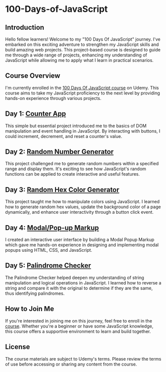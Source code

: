 # 100-Days-of-JavaScript

## Introduction

Hello fellow learners! Welcome to my "100 Days Of JavaScript" journey. I've embarked on this exciting adventure to strengthen my JavaScript skills and build amazing web projects. This project-based course is designed to guide me through a wide range of projects, enhancing my understanding of JavaScript while allowing me to apply what I learn in practical scenarios.

## Course Overview

I'm currently enrolled in the [100 Days Of JavaScript course](https://www.udemy.com/course/100-days-of-javascript/learn/lecture/25860574#overview) on Udemy. This course aims to take my JavaScript proficiency to the next level by providing hands-on experience through various projects.

## Day 1: [Counter App](https://alexandriawhite.github.io/Counter-App/)

This simple but essential project introduced me to the basics of DOM manipulation and event handling in JavaScript. By interacting with buttons, I could increment, decrement, and reset a counter's value.

## Day 2: [Random Number Generator](https://alexandriawhite.github.io/Random-Number-Generator/)

This project challenged me to generate random numbers within a specified range and display them. It's exciting to see how JavaScript's random functions can be applied to create interactive and useful features.

## Day 3: [Random Hex Color Generator](https://alexandriawhite.github.io/Random-Hex-Color-Generator/)
This project taught me how to manipulate colors using JavaScript. I learned how to generate random hex values, update the background color of a page dynamically, and enhance user interactivity through a button click event.

## Day 4: [Modal/Pop-up Markup](https://alexandriawhite.github.io/Modal-Popup-Markup/)
I created an interactive user interface by building a Modal Popup Markup which gave me hands-on experience in designing and implementing modal popups using HTML, CSS, and JavaScript.

## Day 5: [Palindrome Checker](https://alexandriawhite.github.io/Palindrome-Checker/)
The Palindrome Checker helped deepen my understanding of string manipulation and logical operations in JavaScript. I learned how to reverse a string and compare it with the original to determine if they are the same, thus identifying palindromes.

## How to Join Me

If you're interested in joining me on this journey, feel free to enroll in the [course](https://www.udemy.com/course/100-days-of-javascript/learn/lecture/25860574#overview). Whether you're a beginner or have some JavaScript knowledge, this course offers a supportive environment to learn and build together.

## License

The course materials are subject to Udemy's terms. Please review the terms of use before accessing or sharing any content from the course.
